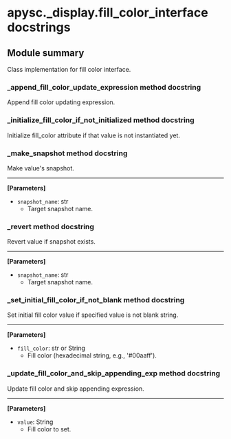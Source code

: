 # apysc._display.fill_color_interface docstrings

## Module summary

Class implementation for fill color interface.

### _append_fill_color_update_expression method docstring

Append fill color updating expression.

### _initialize_fill_color_if_not_initialized method docstring

Initialize fill_color attribute if that value is not instantiated yet.

### _make_snapshot method docstring

Make value's snapshot.<hr>

**[Parameters]**

- `snapshot_name`: str
  - Target snapshot name.

### _revert method docstring

Revert value if snapshot exists.<hr>

**[Parameters]**

- `snapshot_name`: str
  - Target snapshot name.

### _set_initial_fill_color_if_not_blank method docstring

Set initial fill color value if specified value is not blank string.<hr>

**[Parameters]**

- `fill_color`: str or String
  - Fill color (hexadecimal string, e.g., '#00aaff').

### _update_fill_color_and_skip_appending_exp method docstring

Update fill color and skip appending expression.<hr>

**[Parameters]**

- `value`: String
  - Fill color to set.